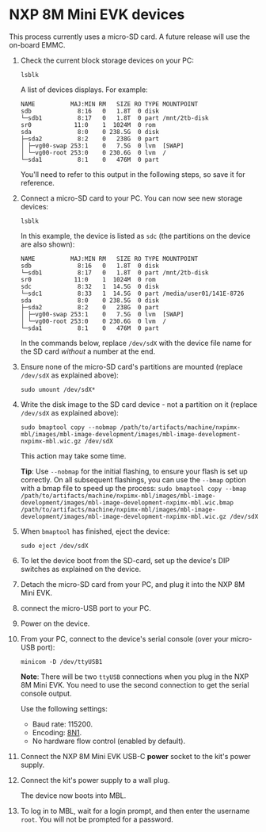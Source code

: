 # NXP 8M Mini EVK devices

<span class="tips">This process currently uses a micro-SD card. A future release will use the on-board EMMC.</span>

1. Check the current block storage devices on your PC:

    ```
    lsblk
    ```

    A list of devices displays. For example:

    ```
    NAME          MAJ:MIN RM   SIZE RO TYPE MOUNTPOINT
    sdb             8:16   0   1.8T  0 disk
    └─sdb1          8:17   0   1.8T  0 part /mnt/2tb-disk
    sr0            11:0    1  1024M  0 rom  
    sda             8:0    0 238.5G  0 disk
    ├─sda2          8:2    0   238G  0 part
    │ ├─vg00-swap 253:1    0   7.5G  0 lvm  [SWAP]
    │ └─vg00-root 253:0    0 230.6G  0 lvm  /
    └─sda1          8:1    0   476M  0 part
    ```

   You'll need to refer to this output in the following steps, so save it for reference.

1. Connect a micro-SD card to your PC. You can now see new storage devices:

    ```
    lsblk
    ```

    In this example, the device is listed as `sdc` (the partitions on the device are also shown):

    ```
    NAME          MAJ:MIN RM   SIZE RO TYPE MOUNTPOINT
    sdb             8:16   0   1.8T  0 disk
    └─sdb1          8:17   0   1.8T  0 part /mnt/2tb-disk
    sr0            11:0    1  1024M  0 rom  
    sdc             8:32   1  14.5G  0 disk
    └─sdc1          8:33   1  14.5G  0 part /media/user01/141E-8726
    sda             8:0    0 238.5G  0 disk
    ├─sda2          8:2    0   238G  0 part
    │ ├─vg00-swap 253:1    0   7.5G  0 lvm  [SWAP]
    │ └─vg00-root 253:0    0 230.6G  0 lvm  /
    └─sda1          8:1    0   476M  0 part
    ```

    <span class="notes">In the commands below, replace `/dev/sdX` with the device file name for the SD card _without_ a number at the end.</span>

1. Ensure none of the micro-SD card's partitions are mounted (replace `/dev/sdX` as explained above):

    ```
    sudo umount /dev/sdX*
    ```

1. Write the disk image to the SD card device - not a partition on it (replace `/dev/sdX` as explained above):

    ```
    sudo bmaptool copy --nobmap /path/to/artifacts/machine/nxpimx-mbl/images/mbl-image-development/images/mbl-image-development-nxpimx-mbl.wic.gz /dev/sdX
    ```

    This action may take some time.

    <span class="tips">**Tip**: Use `--nobmap` for the initial flashing, to ensure your flash is set up correctly. On all subsequent flashings, you can use the `--bmap` option with a bmap file to speed up the process: `sudo bmaptool copy --bmap /path/to/artifacts/machine/nxpimx-mbl/images/mbl-image-development/images/mbl-image-development-nxpimx-mbl.wic.bmap /path/to/artifacts/machine/nxpimx-mbl/images/mbl-image-development/images/mbl-image-development-nxpimx-mbl.wic.gz /dev/sdX`</span>

1. When `bmaptool` has finished, eject the device:

    ```
    sudo eject /dev/sdX
    ```

1. To let the device boot from the SD-card, set up the device's DIP switches as explained on the device.

1. Detach the micro-SD card from your PC, and plug it into the NXP 8M Mini EVK.

1. connect the micro-USB port to your PC.

1. Power on the device.

1. From your PC, connect to the device's serial console (over your micro-USB port):

    ```
    minicom -D /dev/ttyUSB1
    ```

    <span class="notes">**Note**: There will be two `ttyUSB` connections when you plug in the NXP 8M Mini EVK. You need to use the second connection to get the serial console output.</span>

    Use the following settings:

    * Baud rate: 115200.
    * Encoding: [8N1](https://en.wikipedia.org/wiki/8-N-1).
    * No hardware flow control (enabled by default).

1. Connect the NXP 8M Mini EVK USB-C **power** socket to the kit's power supply.

1. Connect the kit's power supply to a wall plug.

    The device now boots into MBL.

1. To log in to MBL, wait for a login prompt, and then enter the username `root`. You will not be prompted for a password.
